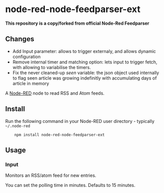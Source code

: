 node-red-node-feedparser-ext
============================

**This repository is a copy/forked from official Node-Red Feedparser**

<a href="https://github.com/node-red/node-red-nodes/tree/master/social/feedparser"></a>


Changes
-------

* Add Input parameter: allows to trigger externaly, and allows dynamic configuration
* Remove internal timer and matching option: lets input to trigger fetch, with allowing to variabilise the timers.
* Fix the never cleaned-up *seen* variable: the json object used internally to flag seen article was growing indefinitly with accumulating days of article in memory



A <a href="http://nodered.org" target="_new">Node-RED</a> node to read RSS and Atom feeds.

Install
-------

Run the following command in your Node-RED user directory - typically `~/.node-red`

        npm install node-red-node-feedparser-ext

Usage
-----

### Input

Monitors an RSS/atom feed for new entries.

You can set the polling time in minutes. Defaults to 15 minutes.
